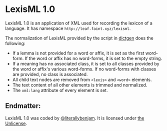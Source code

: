#  LexisML 1.0  #

LexisML 1.0 is an application of XML used for recording the lexicon of a language. It has namespace `http://leaf.faint.xyz/lexisml`.

The normalization of LexisML provided by the script in [dictgen](dictgen) does the following:

* If a lemma is not provided for a word or affix, it is set as the first word-form. If the word or affix has no word-forms, it is set to the empty string.
* If a meaning has no associated class, it is set to all classes provided by the word or affix's various word-forms. If no word-forms with classes are provided, no class is associated.
* All child text nodes are removed from `<lexis>` and `<word>` elements.
* The text content of all other elements is trimmed and normalized.
* The `xml:lang` attribute of every element is set.

## Endmatter:

LexisML 1.0 was coded by [@literallybenjam](https://twitter.com/literallybenjam).
It is licensed under [the Unlicense](http://unlicense.org/UNLICENSE).
